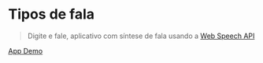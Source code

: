 # Tipos de fala 

> Digite e fale, aplicativo com síntese de fala usando a [Web Speech API](https://developer.mozilla.org/en-US/docs/Web/API/Web_Speech_API)

[App Demo](https://marcelo1975.github.io/typespeakwithspeechwebapi/)
